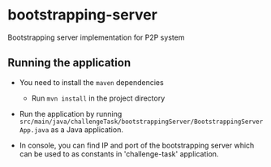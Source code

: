 # bootstrapping-server
Bootstrapping server implementation for P2P system

## Running the application
- You need to install the `maven` dependencies
  - Run `mvn install` in the project directory

- Run the application by running `src/main/java/challengeTask/bootstrappingServer/BootstrappingServerApp.java` as a Java application.
- In console, you can find IP and port of the bootstrapping server which can be used to as constants in 'challenge-task' application.
